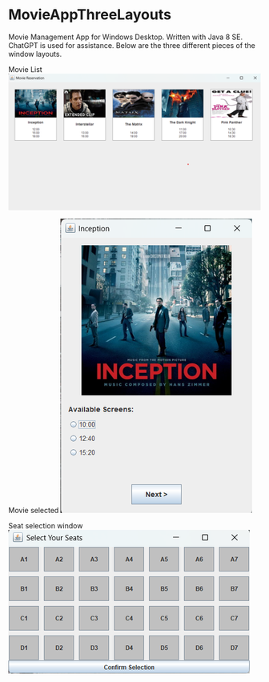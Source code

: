 # MovieAppThreeLayouts
Movie Management App for Windows Desktop. Written with Java 8 SE. ChatGPT is used for assistance. Below are the three different pieces of the window layouts.

Movie List
![screenshot](movieList.png)

Movie selected
![screenshot](selectedMovie.png)

Seat selection window
![screenshot](seatSelection.png)
